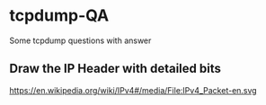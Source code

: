 # tcpdump-QA
Some tcpdump questions with answer

## Draw the IP Header with detailed bits
https://en.wikipedia.org/wiki/IPv4#/media/File:IPv4_Packet-en.svg
